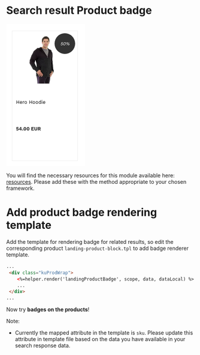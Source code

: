 # Search result Product badge

![Product-discount-badge](/modules/product-badge/images/image001.png)

You will find the necessary resources for this module available here:
[resources](/modules/product-badge/resources). Please add these with the
method appropriate to your chosen framework. 


# Add product badge rendering template

Add the template for rendering badge for related results,
so edit the corresponding product `landing-product-block.tpl` to add badge renderer template.

```html
...
 <div class="kuProdWrap">
    <%=helper.render('landingProductBadge', scope, data, dataLocal) %>     
    ...
 </div>
...
```
Now try **badges on the products**!


Note:
-  Currently the mapped attribute in the template is `sku`. Please update this attribute in template file based on the data you have available in your search response data.
